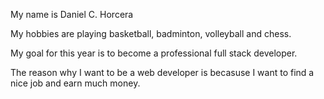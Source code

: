 My name is Daniel C. Horcera

My hobbies are playing
basketball, badminton, volleyball and chess.

My goal for this year is to become a professional full stack developer.

The reason why I want to be a web developer is becasuse I want to find a nice job and earn much money.


